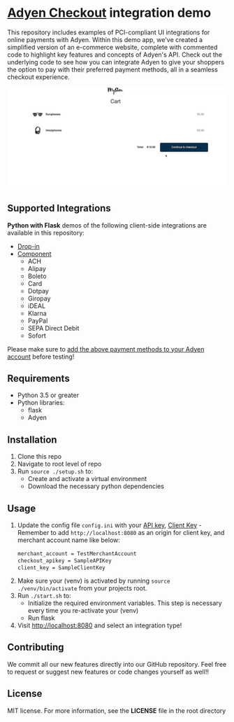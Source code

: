 # [Adyen Checkout](https://docs.adyen.com/checkout) integration demo

This repository includes examples of PCI-compliant UI integrations for online payments with Adyen. Within this demo app, we've created a simplified version of an e-commerce website, complete with commented code to highlight key features and concepts of Adyen's API. Check out the underlying code to see how you can integrate Adyen to give your shoppers the option to pay with their preferred payment methods, all in a seamless checkout experience.

![Card Checkout Demo](app/static/img/MyDemo.gif)

## Supported Integrations

**Python with Flask** demos of the following client-side integrations are available in this repository:

* [Drop-in](https://docs.adyen.com/checkout/drop-in-web)
* [Component](https://docs.adyen.com/checkout/components-web)
  * ACH
  * Alipay
  * Boleto
  * Card
  * Dotpay
  * Giropay
  * iDEAL
  * Klarna
  * PayPal
  * SEPA Direct Debit
  * Sofort

Please make sure to [add the above payment methods to your Adyen account](https://docs.adyen.com/payment-methods#add-payment-methods-to-your-account) before testing!

## Requirements

* Python 3.5 or greater
* Python libraries:
    * flask
    * Adyen

## Installation

1. Clone this repo
2. Navigate to root level of repo
3. Run `source ./setup.sh` to:
    * Create and activate a virtual environment
    * Download the necessary python dependencies

## Usage

1. Update the config file `config.ini` with your [API key](https://docs.adyen.com/user-management/how-to-get-the-api-key), [Client Key](https://docs.adyen.com/user-management/client-side-authentication) - Remember to add `http://localhost:8080` as an origin for client key, and merchant account name like below:
    ```
    merchant_account = TestMerchantAccount
    checkout_apikey = SampleAPIKey
    client_key = SampleClientKey
    ```
2. Make sure your (venv) is activated by running `source ./venv/bin/activate` from your projects root.
3. Run `./start.sh` to:
    * Initialize the required environment variables. This step is necessary every time you re-activate your (venv)
    * Run flask
3. Visit [http://localhost:8080](http://localhost:8080) and select an integration type!

## Contributing

We commit all our new features directly into our GitHub repository. Feel free to request or suggest new features or code changes yourself as well!!

## License

MIT license. For more information, see the **LICENSE** file in the root directory
